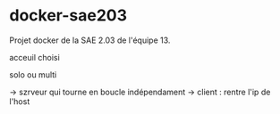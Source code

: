 # docker-sae203
Projet docker de la SAE 2.03 de l'équipe 13.

acceuil choisi

solo
ou 
multi

-> szrveur qui tourne en boucle indépendament
-> client : rentre l'ip de l'host

